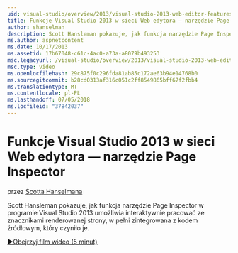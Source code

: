 ```yaml
---
uid: visual-studio/overview/2013/visual-studio-2013-web-editor-features-page-inspector
title: Funkcje Visual Studio 2013 w sieci Web edytora — narzędzie Page Inspector | Dokumentacja firmy Microsoft
author: shanselman
description: Scott Hansleman pokazuje, jak funkcja narzędzie Page Inspector w programie Visual Studio 2013 umożliwia interaktywnie pracować ze znacznikami renderowanej strony, w pełni zintegrowane...
ms.author: aspnetcontent
ms.date: 10/17/2013
ms.assetid: 17b67048-c61c-4ac0-a73a-a8079b493253
msc.legacyurl: /visual-studio/overview/2013/visual-studio-2013-web-editor-features-page-inspector
msc.type: video
ms.openlocfilehash: 29c875f0c296fda81ab85c172ae63b94e14768b0
ms.sourcegitcommit: b28cd0313af316c051c2ff8549865bff67f2fbb4
ms.translationtype: MT
ms.contentlocale: pl-PL
ms.lasthandoff: 07/05/2018
ms.locfileid: "37842037"
---
```

<a name="visual-studio-2013-web-editor-features---page-inspector"></a>Funkcje Visual Studio 2013 w sieci Web edytora — narzędzie Page Inspector
====================
przez [Scotta Hanselmana](https://github.com/shanselman)

Scott Hansleman pokazuje, jak funkcja narzędzie Page Inspector w programie Visual Studio 2013 umożliwia interaktywnie pracować ze znacznikami renderowanej strony, w pełni zintegrowana z kodem źródłowym, który czyniło je.

[&#9654;Obejrzyj film wideo (5 minut)](https://channel9.msdn.com/Blogs/ASP-NET-Site-Videos/visual-studio-2013-web-editor-features-page-inspector)
